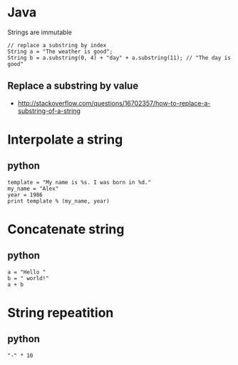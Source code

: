 # Java
Strings are immutable

```
// replace a substring by index
String a = "The weather is good";
String b = a.substring(0, 4) + "day" + a.substring(11); // "The day is good"
```

## Replace a substring by value
- http://stackoverflow.com/questions/16702357/how-to-replace-a-substring-of-a-string

# Interpolate a string
## python
```
template = "My name is %s. I was born in %d."
my_name = "Alex"
year = 1986
print template % (my_name, year)
```

# Concatenate string
## python
```
a = "Hello "
b = " world!"
a + b
```

# String repeatition
## python
```
"-" * 10
```

